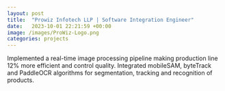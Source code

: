```yaml
---
layout: post
title:  "Prowiz Infotech LLP | Software Integration Engineer"
date:   2023-10-01 22:21:59 +00:00
image: /images/ProWiz-Logo.png
categories: projects
---
```

Implemented a real-time image processing pipeline making production line 12% more efficient and control quality. Integrated mobileSAM, byteTrack and PaddleOCR algorithms for segmentation, tracking and recognition of products.